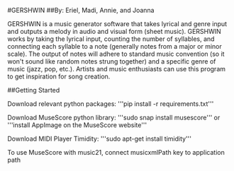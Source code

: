 #GERSHWIN
##By: Eriel, Madi, Annie, and Joanna

GERSHWIN is a music generator software that takes lyrical and genre input and outputs a melody in audio and visual form (sheet music). GERSHWIN works by taking the lyrical input, counting the number of syllables, and connecting each syllable to a note (generally notes from a major or minor scale). The output of notes will adhere to standard music convention (so it won't sound like random notes strung together) and a specific genre of music (jazz, pop, etc.). Artists and music enthusiasts can use this program to get inspiration for song creation.

##Getting Started

Download relevant python packages:
'''pip install -r requirements.txt'''

Download MuseScore python library:
'''sudo snap install musescore'''
or
'''install AppImage on the MuseScore website'''

Download MIDI Player Timidity:
'''sudo apt-get install timidity'''

To use MuseScore with music21, connect musicxmlPath key to application path
